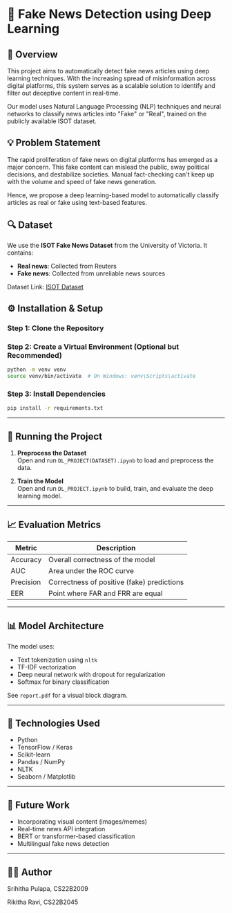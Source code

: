 # 📰 Fake News Detection using Deep Learning

## 📖 Overview
This project aims to automatically detect fake news articles using deep learning techniques. With the increasing spread of misinformation across digital platforms, this system serves as a scalable solution to identify and filter out deceptive content in real-time.

Our model uses Natural Language Processing (NLP) techniques and neural networks to classify news articles into "Fake" or "Real", trained on the publicly available ISOT dataset.

## 💡 Problem Statement
The rapid proliferation of fake news on digital platforms has emerged as a major concern. This fake content can mislead the public, sway political decisions, and destabilize societies. Manual fact-checking can't keep up with the volume and speed of fake news generation.

Hence, we propose a deep learning-based model to automatically classify articles as real or fake using text-based features.


## 🔍 Dataset
We use the **ISOT Fake News Dataset** from the University of Victoria. It contains:
- **Real news**: Collected from Reuters
- **Fake news**: Collected from unreliable news sources

Dataset Link: [ISOT Dataset](https://onlineacademiccommunity.uvic.ca/isot/2022/11/27/fake-news-detection-datasets/)

## ⚙️ Installation & Setup

### Step 1: Clone the Repository
### Step 2: Create a Virtual Environment (Optional but Recommended)
```bash
python -m venv venv
source venv/bin/activate  # On Windows: venv\Scripts\activate
```

### Step 3: Install Dependencies
```bash
pip install -r requirements.txt
```

---

## 🚀 Running the Project

1. **Preprocess the Dataset**  
   Open and run `DL_PROJECT(DATASET).ipynb` to load and preprocess the data.

2. **Train the Model**  
   Open and run `DL_PROJECT.ipynb` to build, train, and evaluate the deep learning model.

---

## 📈 Evaluation Metrics

| Metric      | Description                                |
|-------------|--------------------------------------------|
| Accuracy    | Overall correctness of the model           |
| AUC         | Area under the ROC curve                   |
| Precision   | Correctness of positive (fake) predictions |
| EER         | Point where FAR and FRR are equal          |

---

## 📊 Model Architecture
The model uses:
- Text tokenization using `nltk`
- TF-IDF vectorization
- Deep neural network with dropout for regularization
- Softmax for binary classification

See `report.pdf` for a visual block diagram.

---

## 🧠 Technologies Used

- Python
- TensorFlow / Keras
- Scikit-learn
- Pandas / NumPy
- NLTK
- Seaborn / Matplotlib

---

## 📌 Future Work
- Incorporating visual content (images/memes)
- Real-time news API integration
- BERT or transformer-based classification
- Multilingual fake news detection

---

## 🧑‍💻 Author
Srihitha Pulapa, CS22B2009 

Rikitha Ravi, CS22B2045

